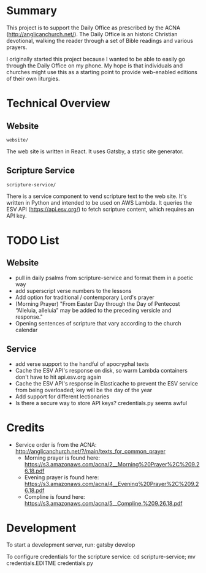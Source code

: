 # Summary

This project is to support the Daily Office as prescribed by the ACNA
(http://anglicanchurch.net/).  The Daily Office is an historic Christian
devotional, walking the reader through a set of Bible readings and various
prayers.

I originally started this project because I wanted to be able to easily go
through the Daily Office on my phone. My hope is that individuals and churches
might use this as a starting point to provide web-enabled editions of their own
liturgies.

# Technical Overview

## Website

`website/`

The web site is written in React. It uses Gatsby, a static site generator.

## Scripture Service

`scripture-service/`

There is a service component to vend scripture text to the web site.  It's
written in Python and intended to be used on AWS Lambda. It queries the ESV API
(https://api.esv.org/) to fetch scripture content, which requires an API key.

# TODO List

## Website

* pull in daily psalms from scripture-service and format them in a poetic way
* add superscript verse numbers to the lessons
* Add option for traditional / contemporary Lord's prayer
* (Morning Prayer) "From Easter Day through the Day of Pentecost “Alleluia, alleluia” may be added to the preceding versicle and response."
* Opening sentences of scripture that vary according to the church calendar

## Service

* add verse support to the handful of apocryphal texts
* Cache the ESV API's response on disk, so warm Lambda containers don't have to hit api.esv.org again
* Cache the ESV API's response in Elasticache to prevent the ESV service from being overloaded; key will be the day of the year
* Add support for different lectionaries
* Is there a secure way to store API keys? credentials.py seems awful

# Credits

* Service order is from the ACNA: http://anglicanchurch.net/?/main/texts_for_common_prayer
    * Morning prayer is found here: https://s3.amazonaws.com/acna/2__Morning%20Prayer%2C%209.26.18.pdf
    * Evening prayer is found here: https://s3.amazonaws.com/acna/4__Evening%20Prayer%2C%209.26.18.pdf
    * Compline is found here: https://s3.amazonaws.com/acna/5__Compline.%209.26.18.pdf

# Development

To start a development server, run: gatsby develop

To configure credentials for the scripture service: cd scripture-service; mv credentials.EDITME credentials.py
